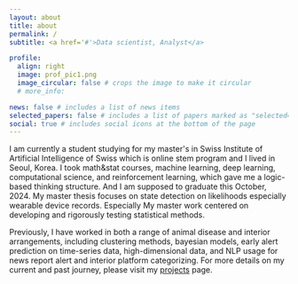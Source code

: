 ```yaml
---
layout: about
title: about
permalink: /
subtitle: <a href='#'>Data scientist, Analyst</a>

profile:
  align: right
  image: prof_pic1.png
  image_circular: false # crops the image to make it circular
  # more_info:

news: false # includes a list of news items
selected_papers: false # includes a list of papers marked as "selected={true}"
social: true # includes social icons at the bottom of the page
---
```


I am currently a student studying for my master's in Swiss Institute of Artificial Intelligence of Swiss which is online stem program and I lived in Seoul, Korea. I took math&stat courses, machine learning, deep learning, computational science, and reinforcement learning, which gave me a logic-based thinking structure. And I am supposed to graduate this October, 2024. My master thesis focuses on state detection on likelihoods especially wearable device records. Especially My master work centered on developing and rigorously testing statistical methods. 

Previously, I have worked in both a range of animal disease and interior arrangements, including clustering methods, bayesian models, early alert prediction on time-series data, high-dimensional data, and NLP usage for news report alert and interior platform categorizing. For more details on my current and past journey, please visit my [projects](/projects/) page.
